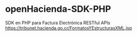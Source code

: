 # openHacienda-SDK-PHP
SDK en PHP para Factura Electrónica RESTful APIs https://tribunet.hacienda.go.cr/FormatosYEstructurasXML.jsp
